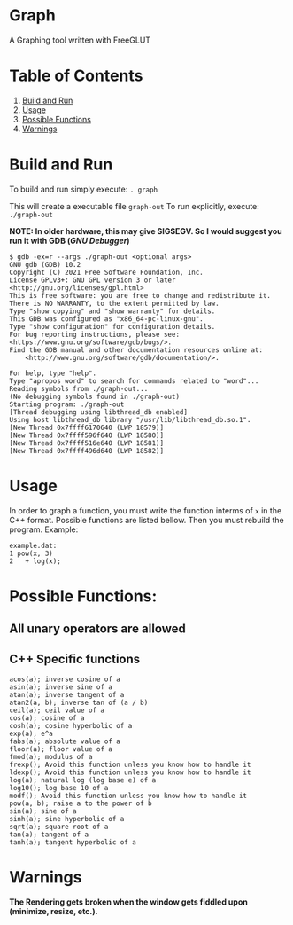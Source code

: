 # Graph
A Graphing tool written with FreeGLUT

# Table of Contents
1. [Build and Run](#build)
2. [Usage](#use)
3. [Possible Functions](#fun)
4. [Warnings](#warnings)

# Build and Run <a name=build></a>
To build and run simply execute: 
`. graph`

This will create a executable file `graph-out`
To run explicitly, execute:
`./graph-out`

**NOTE: In older hardware, this may give SIGSEGV. So I would suggest you run it with GDB (***GNU Debugger***)**

```
$ gdb -ex=r --args ./graph-out <optional args>
GNU gdb (GDB) 10.2
Copyright (C) 2021 Free Software Foundation, Inc.
License GPLv3+: GNU GPL version 3 or later <http://gnu.org/licenses/gpl.html>
This is free software: you are free to change and redistribute it.
There is NO WARRANTY, to the extent permitted by law.
Type "show copying" and "show warranty" for details.
This GDB was configured as "x86_64-pc-linux-gnu".
Type "show configuration" for configuration details.
For bug reporting instructions, please see:
<https://www.gnu.org/software/gdb/bugs/>.
Find the GDB manual and other documentation resources online at:
    <http://www.gnu.org/software/gdb/documentation/>.

For help, type "help".
Type "apropos word" to search for commands related to "word"...
Reading symbols from ./graph-out...
(No debugging symbols found in ./graph-out)
Starting program: ./graph-out 
[Thread debugging using libthread_db enabled]
Using host libthread_db library "/usr/lib/libthread_db.so.1".
[New Thread 0x7ffff6170640 (LWP 18579)]
[New Thread 0x7ffff596f640 (LWP 18580)]
[New Thread 0x7ffff516e640 (LWP 18581)]
[New Thread 0x7ffff496d640 (LWP 18582)]
```

# Usage <a name=use></a>
In order to graph a function, you must write the function interms of `x`
in the C++ format. Possible functions are listed bellow.
Then you must rebuild the program. Example:
```
example.dat:
1 pow(x, 3)
2   + log(x);
```

# Possible Functions: <a name=fun></a>
## All unary operators are allowed
## C++ Specific functions
```
acos(a); inverse cosine of a
asin(a); inverse sine of a
atan(a); inverse tangent of a
atan2(a, b); inverse tan of (a / b)
ceil(a); ceil value of a
cos(a); cosine of a
cosh(a); cosine hyperbolic of a
exp(a); e^a
fabs(a); absolute value of a
floor(a); floor value of a
fmod(a); modulus of a
frexp(); Avoid this function unless you know how to handle it
ldexp(); Avoid this function unless you know how to handle it
log(a); natural log (log base e) of a
log10(); log base 10 of a
modf(); Avoid this function unless you know how to handle it
pow(a, b); raise a to the power of b
sin(a); sine of a
sinh(a); sine hyperbolic of a
sqrt(a); square root of a
tan(a); tangent of a
tanh(a); tangent hyperbolic of a
```
# **Warnings** <a name=warnings></a>
**The Rendering gets broken when the window gets fiddled upon (minimize, resize, etc.).**
